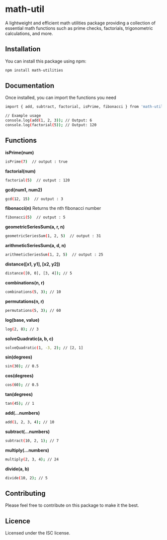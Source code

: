 # math-util

A lightweight and efficient math utilities package providing a collection of essential math functions such as prime checks, factorials, trigonometric calculations, and more.

## Installation

You can install this package using npm:

```bash
npm install math-utilities
```
## Documentation
Once installed, you can import the functions you need
```bash
import { add, subtract, factorial, isPrime, fibonacci } from 'math-utilities';

// Example usage
console.log(add(1, 2, 3)); // Output: 6
console.log(factorial(5)); // Output: 120
```
## Functions

**isPrime(num)**
```bash
isPrime(7)  // output : true
```
**factorial(num)**
```bash
factorial(5)  // output : 120
```
**gcd(num1, num2)**
```bash
gcd(12, 15)  // output : 3
```
**fibonacci(n)**
Returns the nth fibonacci number
```bash
fibonacci(5)  // output : 5
```
**geometricSeriesSum(a, r, n)**
```bash
geometricSeriesSum(1, 2, 5)  // output : 31
```
**arithmeticSeriesSum(a, d, n)**
```bash
arithmeticSeriesSum(1, 2, 5)  // output : 25
```
**distance([x1, y1], [x2, y2])**
```bash
distance([0, 0], [3, 4]); // 5
```
**combinations(n, r)**
```bash
combinations(5, 3); // 10
```
**permutations(n, r)**
```bash
permutations(5, 3); // 60
```
**log(base, value)**
```bash
log(2, 8); // 3
```
**solveQuadratic(a, b, c)**
```bash
solveQuadratic(1, -3, 2); // [2, 1]
```
**sin(degrees)**
```bash
sin(30); // 0.5
```
**cos(degrees)**
```bash
cos(60); // 0.5
```
**tan(degrees)**
```bash
tan(45); // 1
```
**add(...numbers)**
```bash
add(1, 2, 3, 4); // 10
```
**subtract(...numbers)**
```bash
subtract(10, 2, 1); // 7
```
**multiply(...numbers)**
```bash
multiply(2, 3, 4); // 24
```
**divide(a, b)**
```bash
divide(10, 2); // 5
```
## Contributing
Please feel free to contribute on this package to make it the best.
## Licence
Licensed under the ISC license.
